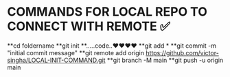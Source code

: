 # COMMANDS FOR LOCAL REPO TO CONNECT WITH REMOTE ✅ 
**cd foldername
**git init
**.....code..❤❤❤❤
**git add *
**git commit -m "initial commit message"
**git remote add origin https://github.com/victor-singha/LOCAL-INIT-COMMAND.git
**git branch -M main
**git push -u origin main
